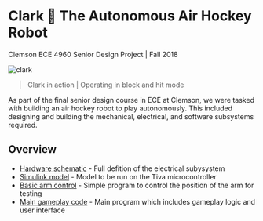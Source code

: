 # Clark 🤖 The Autonomous Air Hockey Robot 
Clemson ECE 4960 Senior Design Project | Fall 2018 

![clark](docs/img/clark1.gif)

> Clark in action | Operating in block and hit mode

As part of the final senior design course in ECE at Clemson, we were tasked with building an air hockey robot to play autonomously. This included designing and building the mechanical, electrical, and software subsystems required. 

## Overview

* [Hardware schematic](docs/motor_control_schematic.pdf) 	- Full defition of the electrical subysystem
* [Simulink model](motor_control/simulink/PID_Interactive_3.slx)	 - Model to be run on the Tiva microcontroller
* [Basic arm control](motor_control/basic_xy)	- Simple program to control the position of the arm for testing
* [Main gameplay code](clark/PSEyeDemo)	- Main program which includes gameplay logic and user interface